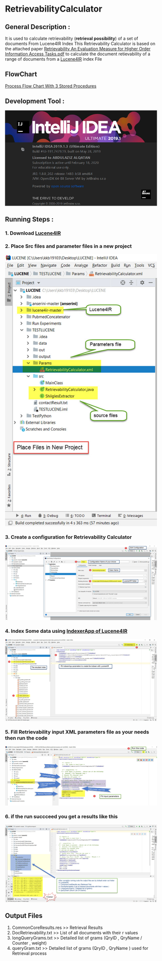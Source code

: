 # RetrievabilityCalculator

General Description :
---------------------
It is used to calculate retrievability (**retrieval possibility**) of a set of documents From Lucene4IR Index
This Retrievability Calculator is based on the attached paper 
[Retrievability An Evaluation Measure for Higher Order Information Access Tasks.pdf](References/Retrievability%20An%20Evaluation%20Measure%20for%20Higher%20Order%20Information%20Access%20Tasks.pdf)
to calculate the document retievability  of a range of documents from a [Lucene4IR](https://github.com/lucene4ir/lucene4ir/blob/master/README.md) index File 

FlowChart 
-------
[Process Flow Chart With 3 Stored Procedures](References/Retrievability%20Schema.pdf)

Development Tool :
---
![IntellJ Version 2019.1.3](Pics/1-%20IntelliJ%20Version.jpg)

Running Steps :
-------------------------
### 1. Download [Lucene4IR](https://github.com/lucene4ir/lucene4ir/blob/master/README.md)
### 2. Place Src files and parameter files in a new project 
![Place files in a new project](Pics/2-%20Placing%20Files.jpg)
### 3. Create a configuration for Retrievability Calculator 
![Create Configuration](Pics/3-%20Configuration.jpg)
### 4. Index Some data using [IndexerApp of Lucene4IR](https://github.com/lucene4ir/lucene4ir/blob/master/README.md) 
![Indexing Data](Pics/4-%20Index%20Data.jpg)
### 5. Fill Retrievability input XML parameters file as your needs then run the code 
![Fill Parameters](Pics/6-%20Run%20Code.jpg)
### 6. if the run succceed you get a results like this 
![Output Results](Pics/7-%20Output.jpg)
 
Output Files 
---
1. CommonCoreResults.res >> Retrieval Results
2. DocRetrievability.txt >> List of all documents with their r values 
3. longQueryGrams.txt >> Detailed list of grams (QryID , QryName / Counter , weight)
4. queryGram.txt >> Detailed list of grams (QryID , QryName ) used for Retrieval process
